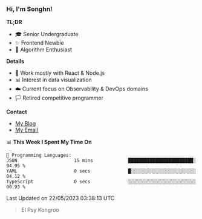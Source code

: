 ### Hi, I'm Songhn!

**TL;DR**

- 🎓 Senior Undergraduate
- ✨ Frontend Newbie
- 🎈 Algorithm Enthusiast

**Details**

- 🎯 Work mostly with React & Node.js
- 📊 Interest in data visualization
- ☁️ Current focus on Observability & DevOps domains
- 🏳️ Retired competitive programmer

**Contact**
- [My Blog](https://blog.songhn.com)
- [My Email](mailto:songhn233@gmail.com)

<!--START_SECTION:waka-->
📊 **This Week I Spent My Time On** 

```text
💬 Programming Languages: 
JSON                     15 mins             ████████████████████████░   94.95 % 
YAML                     0 secs              █░░░░░░░░░░░░░░░░░░░░░░░░   04.12 % 
TypeScript               0 secs              ░░░░░░░░░░░░░░░░░░░░░░░░░   00.93 % 
```


 Last Updated on 22/05/2023 03:38:13 UTC
<!--END_SECTION:waka-->

> El Psy Kongroo
